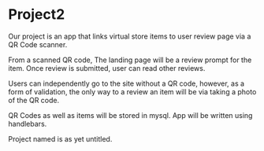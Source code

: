 # Project2

Our project is an app that links virtual store items to user review page via a QR Code scanner. 

From a scanned QR code, The landing page will be a review prompt for the item. Once review is submitted, user can read other reviews.

Users can independently go to the site without a QR code, however, as a form of validation, the only way to a review an item will be via taking a photo of the QR code.

QR Codes as well as items will be stored in mysql. App will be written using handlebars. 

Project named is as yet untitled. 
